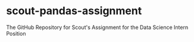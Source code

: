 # scout-pandas-assignment
The GitHub Repository for Scout's Assignment for the Data Science Intern Position
